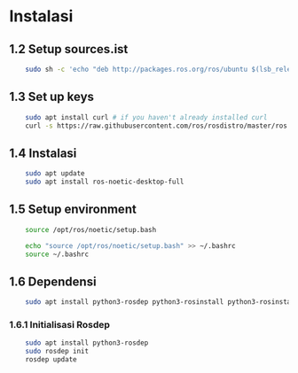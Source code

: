 # Instalasi

## 1.2 Setup sources.ist
```sh
    sudo sh -c 'echo "deb http://packages.ros.org/ros/ubuntu $(lsb_release -sc) main" > /etc/apt/sources.list.d/ros-latest.list'
```

## 1.3 Set up keys
```sh
    sudo apt install curl # if you haven't already installed curl
    curl -s https://raw.githubusercontent.com/ros/rosdistro/master/ros.asc | sudo apt-key add -
```

## 1.4 Instalasi

```sh
    sudo apt update
    sudo apt install ros-noetic-desktop-full
```

## 1.5 Setup environment

```sh
    source /opt/ros/noetic/setup.bash

    echo "source /opt/ros/noetic/setup.bash" >> ~/.bashrc
    source ~/.bashrc
```

## 1.6 Dependensi

```sh
    sudo apt install python3-rosdep python3-rosinstall python3-rosinstall-generator python3-wstool build-essential
```

### 1.6.1 Initialisasi Rosdep

```sh
    sudo apt install python3-rosdep
    sudo rosdep init
    rosdep update
```